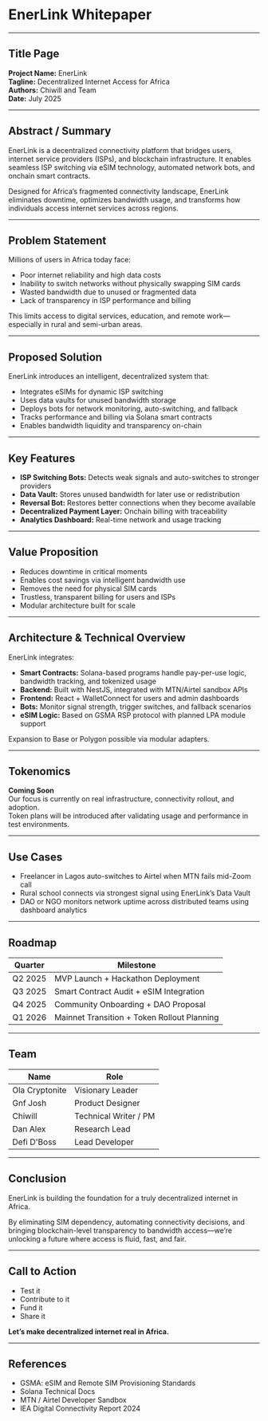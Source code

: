 #  EnerLink Whitepaper

---

##  Title Page

**Project Name:** EnerLink  
**Tagline:** Decentralized Internet Access for Africa  
**Authors:** Chiwill and Team  
**Date:** July 2025

---

##  Abstract / Summary

EnerLink is a decentralized connectivity platform that bridges users, internet service providers (ISPs), and blockchain infrastructure. It enables seamless ISP switching via eSIM technology, automated network bots, and onchain smart contracts.

Designed for Africa’s fragmented connectivity landscape, EnerLink eliminates downtime, optimizes bandwidth usage, and transforms how individuals access internet services across regions.

---

##  Problem Statement

Millions of users in Africa today face:

- Poor internet reliability and high data costs  
- Inability to switch networks without physically swapping SIM cards  
- Wasted bandwidth due to unused or fragmented data  
- Lack of transparency in ISP performance and billing  

This limits access to digital services, education, and remote work—especially in rural and semi-urban areas.

---

##  Proposed Solution

EnerLink introduces an intelligent, decentralized system that:

- Integrates eSIMs for dynamic ISP switching  
- Uses data vaults for unused bandwidth storage  
- Deploys bots for network monitoring, auto-switching, and fallback  
- Tracks performance and billing via Solana smart contracts  
- Enables bandwidth liquidity and transparency on-chain  

---

##  Key Features

- **ISP Switching Bots:** Detects weak signals and auto-switches to stronger providers  
- **Data Vault:** Stores unused bandwidth for later use or redistribution  
- **Reversal Bot:** Restores better connections when they become available  
- **Decentralized Payment Layer:** Onchain billing with traceability  
- **Analytics Dashboard:** Real-time network and usage tracking  

---

##  Value Proposition

- Reduces downtime in critical moments  
- Enables cost savings via intelligent bandwidth use  
- Removes the need for physical SIM cards  
- Trustless, transparent billing for users and ISPs  
- Modular architecture built for scale  

---

##  Architecture & Technical Overview

EnerLink integrates:

- **Smart Contracts:** Solana-based programs handle pay-per-use logic, bandwidth tracking, and tokenized usage  
- **Backend:** Built with NestJS, integrated with MTN/Airtel sandbox APIs  
- **Frontend:** React + WalletConnect for users and admin dashboards  
- **Bots:** Monitor signal strength, trigger switches, and fallback scenarios  
- **eSIM Logic:** Based on GSMA RSP protocol with planned LPA module support  

Expansion to Base or Polygon possible via modular adapters.

---

##  Tokenomics

**Coming Soon**  
Our focus is currently on real infrastructure, connectivity rollout, and adoption.  
Token plans will be introduced after validating usage and performance in test environments.

---

##  Use Cases

- Freelancer in Lagos auto-switches to Airtel when MTN fails mid-Zoom call  
- Rural school connects via strongest signal using EnerLink’s Data Vault  
- DAO or NGO monitors network uptime across distributed teams using dashboard analytics  

---

##  Roadmap

| Quarter     | Milestone                                   |
|-------------|---------------------------------------------|
| Q2 2025     | MVP Launch + Hackathon Deployment           |
| Q3 2025     | Smart Contract Audit + eSIM Integration     |
| Q4 2025     | Community Onboarding + DAO Proposal         |
| Q1 2026     | Mainnet Transition + Token Rollout Planning |

---

##  Team

| Name           | Role                      |
|----------------|---------------------------|
| Ola Cryptonite | Visionary Leader          |
| Gnf Josh       | Product Designer          |
| Chiwill        | Technical Writer / PM     |
| Dan Alex       | Research Lead             |
| Defi D'Boss     | Lead Developer            |

---

##  Conclusion

EnerLink is building the foundation for a truly decentralized internet in Africa.

By eliminating SIM dependency, automating connectivity decisions, and bringing blockchain-level transparency to bandwidth access—we’re unlocking a future where access is fluid, fast, and fair.

---

##  Call to Action

- Test it  
- Contribute to it  
- Fund it  
- Share it  

**Let’s make decentralized internet real in Africa.**

---

##  References

- GSMA: eSIM and Remote SIM Provisioning Standards  
- Solana Technical Docs  
- MTN / Airtel Developer Sandbox  
- IEA Digital Connectivity Report 2024
  

